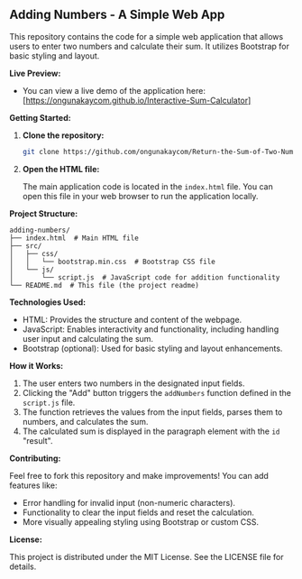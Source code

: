 ## Adding Numbers - A Simple Web App

This repository contains the code for a simple web application that allows users to enter two numbers and calculate their sum. It utilizes Bootstrap for basic styling and layout.

**Live Preview:**

* You can view a live demo of the application here: [https://ongunakaycom.github.io/Interactive-Sum-Calculator] 

**Getting Started:**

1. **Clone the repository:**

   ```bash
   git clone https://github.com/ongunakaycom/Return-the-Sum-of-Two-Numbers
   ```

2. **Open the HTML file:**

   The main application code is located in the `index.html` file. You can open this file in your web browser to run the application locally.

**Project Structure:**

```
adding-numbers/
├── index.html  # Main HTML file
├── src/
│   ├── css/
│   │   └── bootstrap.min.css  # Bootstrap CSS file
│   └── js/
│       └── script.js  # JavaScript code for addition functionality
└── README.md  # This file (the project readme)
```

**Technologies Used:**

* HTML: Provides the structure and content of the webpage.
* JavaScript: Enables interactivity and functionality, including handling user input and calculating the sum.
* Bootstrap (optional): Used for basic styling and layout enhancements.

**How it Works:**

1. The user enters two numbers in the designated input fields.
2. Clicking the "Add" button triggers the `addNumbers` function defined in the `script.js` file.
3. The function retrieves the values from the input fields, parses them to numbers, and calculates the sum.
4. The calculated sum is displayed in the paragraph element with the `id` "result".

**Contributing:**

Feel free to fork this repository and make improvements! You can add features like:

* Error handling for invalid input (non-numeric characters).
* Functionality to clear the input fields and reset the calculation.
* More visually appealing styling using Bootstrap or custom CSS.

**License:**

This project is distributed under the MIT License. See the LICENSE file for details.
